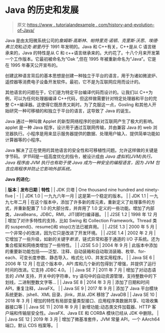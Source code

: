# Java 的历史和发展

> 原文:[https://www . tutorialandexample . com/history-and-evolution-of-Java/](https://www.tutorialandexample.com/history-and-evolution-of-java/)

Java 是由太阳微系统公司的*詹姆斯·高斯林*、*帕特里克·诺顿*、*克里斯·沃思*、*埃德·弗兰克*和*迈克·谢里丹*于 1991 年发明的。Java 和 C++有关，C++是从 C 语言继承来的，Java 的特性是从 C 和 c++语言继承来的。大约花了。十八个月来开发第一个工作版本。它最初被命名为“Oak ”,但在 1995 年被重新命名为“Java”。它是在 1995 年春天公开宣布的。

创建这种语言背后的基本思想是创建一种独立于平台的语言，用于为诸如微波炉、遥控器等消费电子设备开发软件。最初，它不是为互联网应用而设计的。

其他语言的问题在于，它们是为特定平台编译代码而设计的。让我们以 C++为例，可以为任何处理器编译 C++代码，但这样做需要针对特定处理器和平台的完整 C++编译器。这使得它既昂贵又耗时。为了克服这一点，Gosling 和其他人开始研究一种可移植的和独立于平台的语言，这导致了 Java 的诞生。

Java 通过一种叫做 Applet 的新型网络程序的创新对互联网产生了极大的影响。applet 是一种 Java 程序，设计用于通过互联网传输，并由兼容 Java 的 web 浏览器执行。小程序是用来显示服务器提供的数据、处理用户输入、提供简单功能如计算器等的小程序。

Java 解决了正在使用的其他语言的安全性和可移植性问题。允许这样做的关键是字节码。*字节码*是一组高度优化的指令，被设计成由 *Java 虚拟机(JVM)执行。Java 程序由 JVM 执行也有助于使 Java 成为一种安全的编程语言，因为 JVM 包含应用程序并防止它影响外部系统。*

**Java 的进化:**

| **版本** | **发布日期** | **特性** |
| JDK 贝塔 | One thousand nine hundred and ninety-five | - |
| JDK 1.0 | 一九九六年一月 | 这是第一个稳定的版本。 |
| JDK 1.1 | 一九九七年二月 | 在这个版本中，添加了许多新的库元素，重新定义了处理事件的方式，并重新配置了 1.0 的大部分库，并弃用了 1.0 定义的一些功能。增加了内部类，JavaBeans，JDBC，RMI，JIT(即时)编译器。 |
| J2SE 1.2 | 1998 年 12 月 | 增加了对许多特性的支持，比如 Swing 和 Collection Framework。Thread 类的 suspend()、resume()和 stop()方法已被弃用。 |
| J2SE 1.3 | 2000 年 5 月 | 一个非常小的改进，因为它只是改进了开发环境。 |
| J2SE 1.4 | 2002 年 2 月 | 它增加了一些升级，如新的关键字*断言*，链式异常和基于通道的 I/O 子系统。还为集合框架和网络类增加了一些特性。 |
| J2SE 5.0 | 2004 年 9 月 | 此版本中添加的重要新功能包括——泛型、注释、自动装箱和自动取消装箱、枚举、for-each、可变长度参数、静态导入、格式化 I/O、并发实用程序。 |
| Java SE 6 | 2006 年 12 月 | 在这个版本中，API 库和几个新的包得到了增强，并提供了运行时间的改进。它支持 JDBC 4.0。 |
| Java SE 7 | 2011 年 7 月 | 增加了对动态语言的 JVM 支持，开关中的字符串，try 语句中的自动资源管理，支持整数中的下划线，二进制整数文字等… |
| Java SE 8 | 2014 年 3 月 | 添加了日期和时间 API，重复注释，JavaFX。 |
| Java SE 9 | 2017 年 9 月 | 添加了 Java 平台模块系统更新、jshell、XML 目录、jlink，并从 JDK 移除了 JavaDB |
| Java SE 10 | 2018 年 3 月 | 增加的特性有局部变量类型接口、应用程序类数据共享、垃圾收集器接口等 |
| Java SE 11 | 2018 年 9 月 | 新增功能:动态类文件加载器、HTTP 客户端和传输层安全性。JavaFX、Java EE 和 CORBA 模块已经从 JDK 中删除。 |
| Java SE 12 | 2019 年 3 月 | 增加了微基准套件，JVM 常量 API，一个 AArch64 端口，默认 CDS 档案等。 |